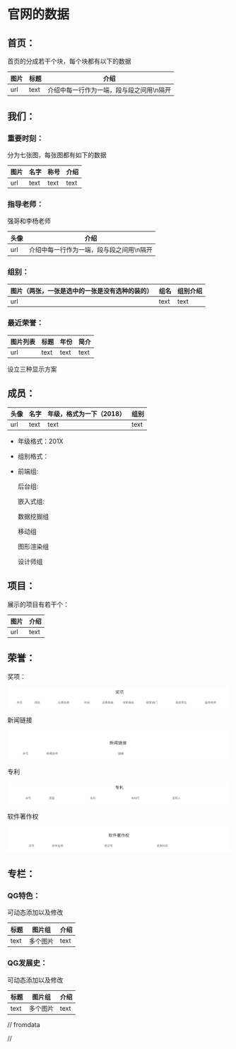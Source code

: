 # 官网的数据

## 首页：

首页的分成若干个块，每个块都有以下的数据

| 图片 | 标题 | 介绍                                     |
| ---- | ---- | ---------------------------------------- |
| url  | text | 介绍中每一行作为一端，段与段之间用\n隔开 |

## 我们：

### 重要时刻：

分为七张图，每张图都有如下的数据

| 图片 | 名字 | 称号 | 介绍 |
| ---- | ---- | ---- | ---- |
| url  | text | text | text |

### 指导老师：

强哥和李杨老师

| 头像 | 介绍                                     |
| ---- | ---------------------------------------- |
| url  | 介绍中每一行作为一端，段与段之间用\n隔开 |

### 组别：

| 图片（两张，一张是选中的一张是没有选种的装的） | 组名 | 组别介绍 |
| ---------------------------------------------- | ---- | -------- |
| url                                            | text | text     |

### 最近荣誉：

| 图片列表 | 标题 | 年份 | 简介 |
| -------- | ---- | ---- | ---- |
| url      | text | text | text |

设立三种显示方案

## 成员：

| 头像 | 名字 | 年级，格式为一下（2018） | 组别 |
| ---- | ---- | ------------------------ | ---- |
| url  | text | text                     | text |

- 年级格式：201X

- 组别格式：

- 前端组:

  后台组:

  嵌入式组:

  数据挖掘组

  移动组

  图形渲染组

  设计师组

## 项目：

展示的项目有若干个：

| 图片 | 介绍 |
| ---- | ---- |
| url  | text |

## 荣誉：

奖项：

![1563851629849](images/1563851629849.png)

 新闻链接

![1563851640208](images/1563851640208.png)

专利

![1563851650158](images/1563851650158.png)

软件著作权

![1563851660037](images/1563851660037.png)

## 专栏：

### QG特色：

可动态添加以及修改

| 标题 | 图片组   | 介绍 |
| ---- | -------- | ---- |
| text | 多个图片 | text |

### QG发展史：

可动态添加以及修改

| 标题 | 图片组   | 介绍 |
| ---- | -------- | ---- |
| text | 多个图片 | text |

// fromdata

// 